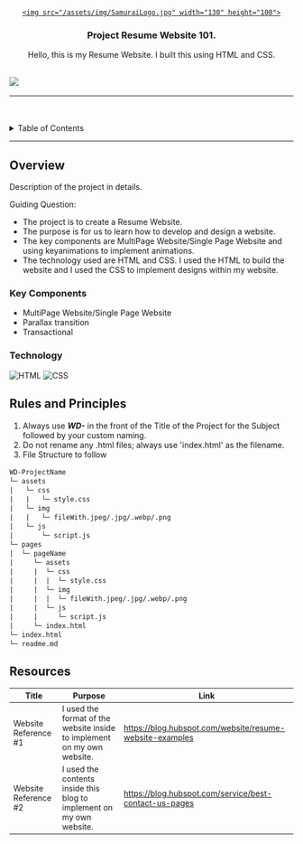 <a name="readme-top">

<br/>

<br />
<div align="center">
  <a href="https://github.com/soracutez">
  <!-- TODO: If you want to add logo or banner you can add it here -->

    <img src="/assets/img/SamuraiLogo.jpg" width="130" height="100">

  </a>
<!-- TODO: Change Title to the name of the title of your Project -->
  <h3 align="center">Project Resume Website 101.</h3>
</div>
<!-- TODO: Make a short description -->
<div align="center">
  Hello, this is my Resume Website. I built this using HTML and CSS.
</div>

<br />

<!-- TODO: Change the zyx-0314 into your github username  -->
<!-- TODO: Change the WD-Template-Project into the same name of your folder -->
![](https://visit-counter.vercel.app/counter.png?page=soracutez/WD-TC03-MERCADO-GERALD)

---

<br />
<br />

<!-- TODO: If you want to add more layers for your readme -->
<details>
  <summary>Table of Contents</summary>
  <ol>
    <li>
      <a href="#overview">Overview</a>
      <ol>
        <li>
          <a href="#key-components">Key Components</a>
        </li>
        <li>
          <a href="#technology">Technology</a>
        </li>
      </ol>
    </li>
    <li>
      <a href="#rules-and-principles">Rules and Principles</a>
    </li>
    <li>
      <a href="#resources">Resources</a>
    </li>
  </ol>
</details>

---

## Overview

<!-- TODO: To be changed -->
<!-- The following are just sample -->
Description of the project in details.

Guiding Question:
- The project is to create a Resume Website.
- The purpose is for us to learn how to develop and design a website.
- The key components are MultiPage Website/Single Page Website and using keyanimations to implement animations.
- The technology used are HTML and CSS. I used the HTML to build the website and I used the CSS to implement designs within my website.

### Key Components
<!-- TODO: List of Key Components -->
<!-- The following are just sample -->
- MultiPage Website/Single Page Website
- Parallax transition
- Transactional

### Technology
<!-- TODO: List of Technology Used -->
![HTML](https://img.shields.io/badge/HTML-E34F26?style=for-the-badge&logo=html5&logoColor=white)
![CSS](https://img.shields.io/badge/CSS-1572B6?style=for-the-badge&logo=css3&logoColor=white)

## Rules and Principles
1. Always use ***WD-*** in the front of the Title of the Project for the Subject followed by your custom naming.
2. Do not rename any .html files; always use 'index.html' as the filename.
3. File Structure to follow

```
WD-ProjectName
└─ assets
|   └─ css
|   |   └─ style.css
|   └─ img
|   |   └─ fileWith.jpeg/.jpg/.webp/.png
|   └─ js
|       └─ script.js
└─ pages
|  └─ pageName
|     └─ assets
|     |  └─ css
|     |  |  └─ style.css
|     |  └─ img
|     |  |  └─ fileWith.jpeg/.jpg/.webp/.png
|     |  └─ js
|     |     └─ script.js
|     └─ index.html
└─ index.html
└─ readme.md
```

## Resources

<!-- TODO: Add References -->
| Title | Purpose | Link |
|-|-|-|
| Website Reference #1 | I used the format of the website inside to implement on my own website. | https://blog.hubspot.com/website/resume-website-examples |
| Website Reference #2 | I used the contents inside this blog to implement on my own website. | https://blog.hubspot.com/service/best-contact-us-pages |


